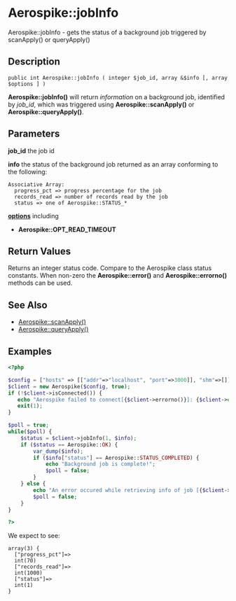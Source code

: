 
# Aerospike::jobInfo

Aerospike::jobInfo - gets the status of a background job triggered by
scanApply() or queryApply()

## Description

```
public int Aerospike::jobInfo ( integer $job_id, array &$info [, array $options ] )
```

**Aerospike::jobInfo()** will return *information* on a background job, identified
by *job_id*, which was triggered using **Aerospike::scanApply()** or
**Aerospike::queryApply()**.

## Parameters

**job_id** the job id

**info** the status of the background job returned as an array conforming to the following:
```
Associative Array:
  progress_pct => progress percentage for the job
  records_read => number of records read by the job
  status => one of Aerospike::STATUS_*
```

**[options](aerospike.md)** including
- **Aerospike::OPT_READ_TIMEOUT**

## Return Values

Returns an integer status code.  Compare to the Aerospike class status
constants.  When non-zero the **Aerospike::error()** and
**Aerospike::errorno()** methods can be used.

## See Also

- [Aerospike::scanApply()](aerospike_scanapply.md)
- [Aerospike::queryApply()](aerospike_queryapply.md)

## Examples

```php
<?php

$config = ["hosts" => [["addr"=>"localhost", "port"=>3000]], "shm"=>[]];
$client = new Aerospike($config, true);
if (!$client->isConnected()) {
   echo "Aerospike failed to connect[{$client->errorno()}]: {$client->error()}\n";
   exit(1);
}

$poll = true;
while($poll) {
    $status = $client->jobInfo(1, $info);
    if ($status == Aerospike::OK) {
        var_dump($info);
        if ($info["status"] == Aerospike::STATUS_COMPLETED) {
            echo "Background job is complete!";
            $poll = false;
        }
    } else {
        echo "An error occured while retrieving info of job [{$client->errorno()}] {$client->error()}\n";
        $poll = false;
    }
}

?>
```

We expect to see:

```
array(3) {
  ["progress_pct"]=>
  int(70)
  ["records_read"]=>
  int(1000)
  ["status"]=>
  int(1)
}
```

